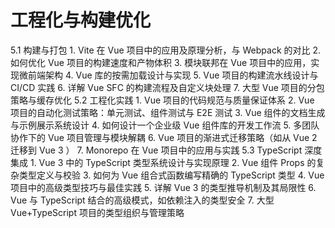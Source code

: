 # ⼯程化与构建优化

  5.1  构建与打包  1. Vite 在 Vue 项⽬中的应⽤及原理分析，与 Webpack 的对⽐ 2.  如何优化 Vue 项⽬的构建速度和产物体积 3.  模块联邦在 Vue 项⽬中的应⽤，实现微前端架构 4. Vue 库的按需加载设计与实现 5. Vue 项⽬的构建流⽔线设计与 CI/CD 实践 6.  详解 Vue SFC 的构建流程及⾃定义块处理 7.  ⼤型 Vue 项⽬的分包策略与缓存优化 5.2  ⼯程化实践  1. Vue 项⽬的代码规范与质量保证体系 2. Vue 项⽬的⾃动化测试策略：单元测试、组件测试与 E2E 测试 3. Vue 组件的⽂档⽣成与⽰例展⽰系统设计 4.  如何设计⼀个企业级 Vue 组件库的开发⼯作流 5.  多团队协作下的 Vue 项⽬管理与模块解耦 6. Vue 项⽬的渐进式迁移策略（如从 Vue 2 迁移到 Vue 3 ） 7. Monorepo 在 Vue 项⽬中的应⽤与实践 5.3 TypeScript 深度集成  1. Vue 3 中的 TypeScript 类型系统设计与实现原理 2. Vue 组件 Props 的复杂类型定义与校验 3.  如何为 Vue 组合式函数编写精确的 TypeScript 类型 4. Vue 项⽬中的⾼级类型技巧与最佳实践 5.  详解 Vue 3 的类型推导机制及其局限性 6. Vue 与 TypeScript 结合的⾼级模式，如依赖注⼊的类型安全 7.  ⼤型 Vue+TypeScript 项⽬的类型组织与管理策略
